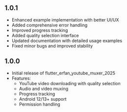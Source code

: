 ## 1.0.1

* Enhanced example implementation with better UI/UX
* Added comprehensive error handling
* Improved progress tracking
* Added quality selection interface
* Updated documentation with detailed usage examples
* Fixed minor bugs and improved stability

## 1.0.0

* Initial release of flutter_erfan_youtube_muxer_2025
* Features:
  - YouTube video downloading with quality selection
  - Audio and video muxing
  - Progress tracking
  - Android 12/13+ support
  - Permission handling

